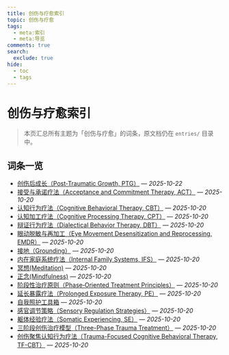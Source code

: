 ```yaml
---
title: 创伤与疗愈索引
topic: 创伤与疗愈
tags:
  - meta:索引
  - meta:导览
comments: true
search:
  exclude: true
hide:
  - toc
  - tags
---
```


# 创伤与疗愈索引

> 本页汇总所有主题为「创伤与疗愈」的词条，原文档仍在 `entries/` 目录中。

## 词条一览

- [创伤后成长（Post‑Traumatic Growth, PTG）](Post-Traumatic-Growth-PTG.md) — *2025-10-22*
- [接受与承诺疗法（Acceptance and Commitment Therapy, ACT）](Acceptance-Commitment-Therapy-ACT.md) — *2025-10-20*
- [认知行为疗法（Cognitive Behavioral Therapy, CBT）](Cognitive-Behavioral-Therapy-CBT.md) — *2025-10-20*
- [认知加工疗法（Cognitive Processing Therapy, CPT）](Cognitive-Processing-Therapy-CPT.md) — *2025-10-20*
- [辩证行为疗法（Dialectical Behavior Therapy, DBT）](Dialectical-Behavior-Therapy-DBT.md) — *2025-10-20*
- [眼动脱敏与再加工（Eye Movement Desensitization and Reprocessing, EMDR）](Eye-Movement-Desensitization-Reprocessing-EMDR.md) — *2025-10-20*
- [接地（Grounding）](Grounding.md) — *2025-10-20*
- [内在家庭系统疗法（Internal Family Systems, IFS）](Internal-Family-Systems-IFS.md) — *2025-10-20*
- [冥想(Meditation)](Meditation.md) — *2025-10-20*
- [正念(Mindfulness)](Mindfulness.md) — *2025-10-20*
- [阶段性治疗原则（Phase‑Oriented Treatment Principles）](Phase-Oriented-Treatment-Principles.md) — *2025-10-20*
- [延长暴露疗法（Prolonged Exposure Therapy, PE）](Prolonged-Exposure-Therapy-PE.md) — *2025-10-20*
- [自我照护工具箱](Self-Care-Toolkit.md) — *2025-10-20*
- [感官调节策略（Sensory Regulation Strategies）](Sensory-Regulation-Strategies.md) — *2025-10-20*
- [躯体经验疗法（Somatic Experiencing, SE）](Somatic-Experiencing-SE.md) — *2025-10-20*
- [三阶段创伤治疗模型（Three-Phase Trauma Treatment）](Three-Phase-Trauma-Treatment.md) — *2025-10-20*
- [创伤聚焦认知行为疗法（Trauma-Focused Cognitive Behavioral Therapy, TF-CBT）](Trauma-Focused-Cognitive-Behavioral-Therapy-TF-CBT.md) — *2025-10-20*
